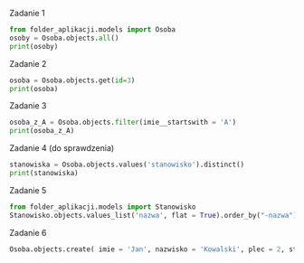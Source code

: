Zadanie 1
```python
from folder_aplikacji.models import Osoba
osoby = Osoba.objects.all()
print(osoby)
```

Zadanie 2
```python
osoba = Osoba.objects.get(id=3)
print(osoba)
```

Zadanie 3
```python
osoba_z_A = Osoba.objects.filter(imie__startswith = 'A')
print(osoba_z_A)
```

Zadanie 4 (do sprawdzenia)
```python
stanowiska = Osoba.objects.values('stanowisko').distinct()
print(stanowiska)
```

Zadanie 5
```python
from folder_aplikacji.models import Stanowisko
Stanowisko.objects.values_list('nazwa', flat = True).order_by("-nazwa")
```

Zadanie 6 
```python
Osoba.objects.create( imie = 'Jan', nazwisko = 'Kowalski', plec = 2, stanowisko = Stanowisko.objects.get(id = 1))
```
